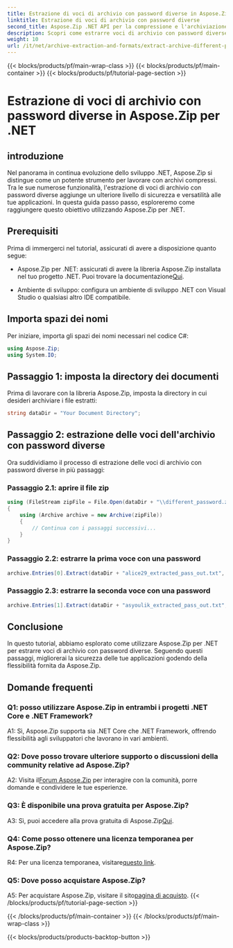 ```yaml
---
title: Estrazione di voci di archivio con password diverse in Aspose.Zip per .NET
linktitle: Estrazione di voci di archivio con password diverse
second_title: Aspose.Zip .NET API per la compressione e l'archiviazione dei file
description: Scopri come estrarre voci di archivio con password diverse in Aspose.Zip per .NET. Aumenta la sicurezza e la flessibilità delle tue applicazioni.
weight: 10
url: /it/net/archive-extraction-and-formats/extract-archive-different-passwords/
---
```


{{< blocks/products/pf/main-wrap-class >}}
{{< blocks/products/pf/main-container >}}
{{< blocks/products/pf/tutorial-page-section >}}

# Estrazione di voci di archivio con password diverse in Aspose.Zip per .NET

## introduzione

Nel panorama in continua evoluzione dello sviluppo .NET, Aspose.Zip si distingue come un potente strumento per lavorare con archivi compressi. Tra le sue numerose funzionalità, l'estrazione di voci di archivio con password diverse aggiunge un ulteriore livello di sicurezza e versatilità alle tue applicazioni. In questa guida passo passo, esploreremo come raggiungere questo obiettivo utilizzando Aspose.Zip per .NET.

## Prerequisiti

Prima di immergerci nel tutorial, assicurati di avere a disposizione quanto segue:

-  Aspose.Zip per .NET: assicurati di avere la libreria Aspose.Zip installata nel tuo progetto .NET. Puoi trovare la documentazione[Qui](https://reference.aspose.com/zip/net/).

- Ambiente di sviluppo: configura un ambiente di sviluppo .NET con Visual Studio o qualsiasi altro IDE compatibile.

## Importa spazi dei nomi

Per iniziare, importa gli spazi dei nomi necessari nel codice C#:

```csharp
using Aspose.Zip;
using System.IO;
```

## Passaggio 1: imposta la directory dei documenti

Prima di lavorare con la libreria Aspose.Zip, imposta la directory in cui desideri archiviare i file estratti:

```csharp
string dataDir = "Your Document Directory";
```

## Passaggio 2: estrazione delle voci dell'archivio con password diverse

Ora suddividiamo il processo di estrazione delle voci di archivio con password diverse in più passaggi:

### Passaggio 2.1: aprire il file zip

```csharp
using (FileStream zipFile = File.Open(dataDir + "\\different_password.zip", FileMode.Open))
{
    using (Archive archive = new Archive(zipFile))
    {
        // Continua con i passaggi successivi...
    }
}
```

### Passaggio 2.2: estrarre la prima voce con una password

```csharp
archive.Entries[0].Extract(dataDir + "alice29_extracted_pass_out.txt", "first_pass");
```

### Passaggio 2.3: estrarre la seconda voce con una password

```csharp
archive.Entries[1].Extract(dataDir + "asyoulik_extracted_pass_out.txt", "second_pass");
```

## Conclusione

In questo tutorial, abbiamo esplorato come utilizzare Aspose.Zip per .NET per estrarre voci di archivio con password diverse. Seguendo questi passaggi, migliorerai la sicurezza delle tue applicazioni godendo della flessibilità fornita da Aspose.Zip.

## Domande frequenti

### Q1: posso utilizzare Aspose.Zip in entrambi i progetti .NET Core e .NET Framework?

A1: Sì, Aspose.Zip supporta sia .NET Core che .NET Framework, offrendo flessibilità agli sviluppatori che lavorano in vari ambienti.

### Q2: Dove posso trovare ulteriore supporto o discussioni della community relative ad Aspose.Zip?

 A2: Visita il[Forum Aspose.Zip](https://forum.aspose.com/c/zip/37) per interagire con la comunità, porre domande e condividere le tue esperienze.

### Q3: È disponibile una prova gratuita per Aspose.Zip?

 A3: Sì, puoi accedere alla prova gratuita di Aspose.Zip[Qui](https://releases.aspose.com/).

### Q4: Come posso ottenere una licenza temporanea per Aspose.Zip?

 R4: Per una licenza temporanea, visitare[questo link](https://purchase.aspose.com/temporary-license/).

### Q5: Dove posso acquistare Aspose.Zip?

 A5: Per acquistare Aspose.Zip, visitare il sito[pagina di acquisto](https://purchase.aspose.com/buy).
{{< /blocks/products/pf/tutorial-page-section >}}

{{< /blocks/products/pf/main-container >}}
{{< /blocks/products/pf/main-wrap-class >}}

{{< blocks/products/products-backtop-button >}}
